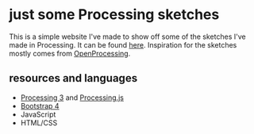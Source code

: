 # just some Processing sketches

This is a simple website I've made to show off some of the sketches I've made in Processing. It can be found [here](https://katherinekolman.github.io/processing-visualizations/). Inspiration for the sketches mostly comes from [OpenProcessing](https://www.openprocessing.org).

## resources and languages
* [Processing 3](https://processing.org/) and [Processing.js](http://processingjs.org/)
* [Bootstrap 4](https://getbootstrap.com/)
* JavaScript
* HTML/CSS
